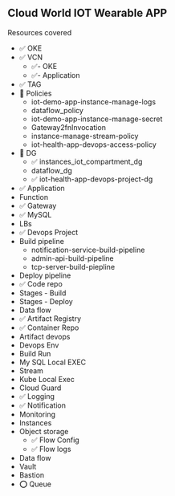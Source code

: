 ## Cloud World IOT Wearable APP 

Resources covered 

- ✅️ OKE
- ✅ VCN 
  - ✅- OKE
  - ✅- Application
- ✅ TAG
- 🚧 Policies
  - iot-demo-app-instance-manage-logs
  - dataflow_policy
  - iot-demo-app-instance-manage-secret
  - Gateway2fnInvocation
  - instance-manage-stream-policy
  - iot-health-app-devops-access-policy
- 🚧 DG
  - ✅ instances_iot_compartment_dg
  - dataflow_dg
  - ✅ iot-health-app-devops-project-dg
- ✅ Application
- Function
- ✅ Gateway
- ✅ MySQL
- LBs
- ✅ Devops Project
- Build pipeline
  - notification-service-build-pipeline
  - admin-api-build-pipeline
  - tcp-server-build-piepline
- Deploy pipeline
- ✅ Code repo
- Stages  - Build 
- Stages - Deploy
- Data flow 
- ✅ Artifact Registry
- ✅ Container Repo 
- Artifact devops 
- Devops Env
- Build Run
- My SQL Local EXEC
- Stream
- Kube Local Exec
- Cloud Guard 
- ✅ Logging
- ✅ Notification 
- Monitoring
- Instances 
- Object storage
  - ✅ Flow Config
  - ✅ Flow logs
- Data flow
- Vault 
- Bastion 
- ⭕ Queue 